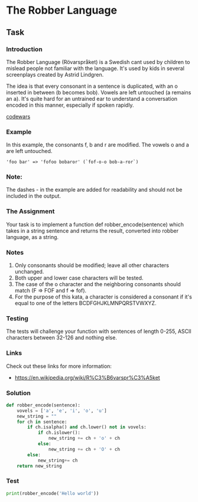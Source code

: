# The Robber Language
## Task

### Introduction
The Robber Language (Rövarspråket) is a Swedish cant used by children to mislead people not familiar with the language. It's used by kids in several screenplays created by Astrid Lindgren.

The idea is that every consonant in a sentence is duplicated, with an o inserted in between (b becomes bob). Vowels are left untouched (a remains an a). It's quite hard for an untrained ear to understand a conversation encoded in this manner, especially if spoken rapidly.

[codewars](https://www.codewars.com/kata/629e4d5f24b98110a83b2d0d)

### Example
In this example, the consonants f, b and r are modified. The vowels o and a are left untouched.
```
'foo bar' => 'fofoo bobaror' (`fof-o-o bob-a-ror`)
```
### Note: 
The dashes - in the example are added for readability and should not be included in the output.

### The Assignment
Your task is to implement a function def robber_encode(sentence) which takes in a string sentence and returns the result, converted into robber language, as a string.

### Notes
1. Only consonants should be modified; leave all other characters unchanged.
2. Both upper and lower case characters will be tested.
3. The case of the o character and the neighboring consonants should match (F => FOF and f => fof).
4. For the purpose of this kata, a character is considered a consonant if it's equal to one of the letters BCDFGHJKLMNPQRSTVWXYZ.
### Testing
The tests will challenge your function with sentences of length 0-255, ASCII characters between 32-126 and nothing else.

### Links
Check out these links for more information:

* https://en.wikipedia.org/wiki/R%C3%B6varspr%C3%A5ket

### Solution
```python
def robber_encode(sentence):
    vovels = ['a', 'e', 'i', 'o', 'u']
    new_string = ""
    for ch in sentence:
        if ch.isalpha() and ch.lower() not in vovels:
            if ch.islower():
                new_string += ch + 'o' + ch
            else:
                new_string += ch + 'O' + ch
        else:
            new_string+= ch
    return new_string
```

### Test
```python
print(robber_encode('Hello world'))
```